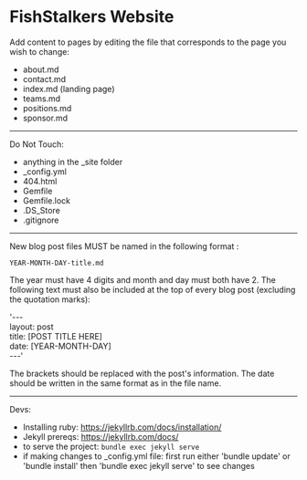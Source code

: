 # FishStalkers Website

Add content to pages by editing the file that corresponds to the page you wish to change:

- about.md
- contact.md
- index.md (landing page)
- teams.md
- positions.md
- sponsor.md

---

Do Not Touch:

- anything in the \_site folder
- \_config.yml
- 404.html
- Gemfile
- Gemfile.lock
- .DS_Store
- .gitignore

---

New blog post files MUST be named in the following format :

`YEAR-MONTH-DAY-title.md`

The year must have 4 digits and month and day must both have 2. The following text must also be included at the top of every blog post (excluding the quotation marks):

'--- <br/>
layout: post <br/>
title: [POST TITLE HERE] <br/>
date: [YEAR-MONTH-DAY] <br/>
---'

The brackets should be replaced with the post's information. The date should be written in the same format as in the file name.

---

Devs:

- Installing ruby: https://jekyllrb.com/docs/installation/
- Jekyll prereqs: https://jekyllrb.com/docs/
- to serve the project: `bundle exec jekyll serve`
- if making changes to \_config.yml file: first run either 'bundle update' or 'bundle install' then 'bundle exec jekyll serve' to see changes
